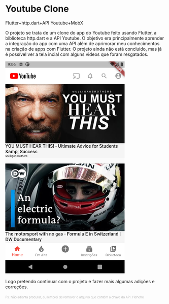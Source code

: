 # Youtube Clone

Flutter+http.dart+API Youtube+MobX

O projeto se trata de um clone do app do Youtube feito usando Flutter, a biblioteca http.dart e a API Youtube. O objetivo era principalmente aprender a integração do app com uma API além de aprimorar meu conhecimentos na criação de apps com Flutter. O projeto ainda não está concluído, mas já é possível ver a tela incial com alguns videos que foram resgatados. 


![Tela inicial clone Youtube](assets/images/README/print.png?raw=true "Employee Data title")

Logo pretendo continuar com o projeto e fazer mais algumas adições e correções.

<span style="color:grey;font-weight:200;font-size:10px"> 
Ps: Não adianta procurar, eu lembrei de remover o arquivo que contém a chave da API. Hehehe
</span>

